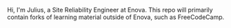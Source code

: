 Hi, I'm Julius, a Site Reliability Engineer at Enova.
This repo will primarily contain forks of learning material outside of Enova, such as FreeCodeCamp.

<!---
dizoncruz/dizoncruz is a ✨ special ✨ repository because its `README.md` (this file) appears on your GitHub profile.
You can click the Preview link to take a look at your changes.
--->
